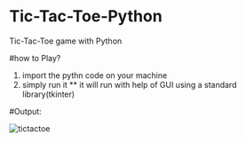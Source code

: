 # Tic-Tac-Toe-Python
Tic-Tac-Toe game with Python

#how to Play?
1) import the pythn code on your machine
2) simply run it 
** it will run with help of GUI using a standard library(tkinter)

#Output:

![tictactoe](https://github.com/user-attachments/assets/b1ed04c1-3c45-4bdc-ab75-817181ec8e09)
